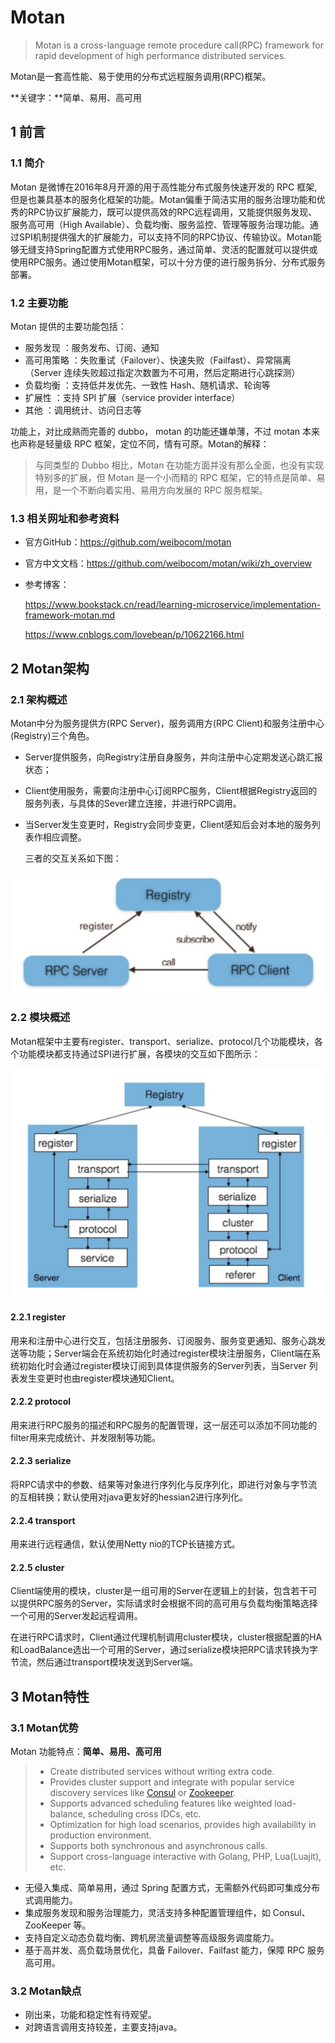 # Motan

> Motan is a cross-language remote procedure call(RPC) framework for rapid development of high performance distributed services.

Motan是一套高性能、易于使用的分布式远程服务调用(RPC)框架。

**关键字：**简单、易用、高可用



## 1 前言

### 1.1 简介

Motan 是微博在2016年8月开源的用于高性能分布式服务快速开发的 RPC 框架, 但是也兼具基本的服务化框架的功能。Motan偏重于简洁实用的服务治理功能和优秀的RPC协议扩展能力，既可以提供高效的RPC远程调用，又能提供服务发现、服务高可用（High  Available）、负载均衡、服务监控、管理等服务治理功能。通过SPI机制提供强大的扩展能力，可以支持不同的RPC协议、传输协议。Motan能够无缝支持Spring配置方式使用RPC服务，通过简单、灵活的配置就可以提供或使用RPC服务。通过使用Motan框架，可以十分方便的进行服务拆分、分布式服务部署。



### 1.2 主要功能

Motan 提供的主要功能包括：

- 服务发现 ：服务发布、订阅、通知
- 高可用策略 ：失败重试（Failover）、快速失败（Failfast）、异常隔离（Server 连续失败超过指定次数置为不可用，然后定期进行心跳探测）
- 负载均衡 ：支持低并发优先、一致性 Hash、随机请求、轮询等
- 扩展性 ：支持 SPI 扩展（service provider interface）
- 其他 ：调用统计、访问日志等

功能上，对比成熟而完善的 dubbo， motan 的功能还嫌单薄，不过 motan 本来也声称是轻量级 RPC 框架，定位不同，情有可原。Motan的解释：

> 与同类型的 Dubbo 相比，Motan 在功能方面并没有那么全面，也没有实现特别多的扩展，但 Motan 是一个小而精的 RPC 框架，它的特点是简单、易用，是一个不断向着实用、易用方向发展的 RPC 服务框架。



### 1.3 相关网址和参考资料 

- 官方GitHub：https://github.com/weibocom/motan

- 官方中文文档：https://github.com/weibocom/motan/wiki/zh_overview

- 参考博客：

  https://www.bookstack.cn/read/learning-microservice/implementation-framework-motan.md

  https://www.cnblogs.com/lovebean/p/10622166.html



## 2 Motan架构

### 2.1 架构概述

Motan中分为服务提供方(RPC Server)，服务调用方(RPC Client)和服务注册中心(Registry)三个角色。

- Server提供服务，向Registry注册自身服务，并向注册中心定期发送心跳汇报状态；

- Client使用服务，需要向注册中心订阅RPC服务，Client根据Registry返回的服务列表，与具体的Sever建立连接，并进行RPC调用。

- 当Server发生变更时，Registry会同步变更，Client感知后会对本地的服务列表作相应调整。

  三者的交互关系如下图：



![架构](https://github.com/Humbertzhang/microservice-projects-intro/blob/master/pictures/motan/architecture.png?raw=true)





### 2.2 模块概述

Motan框架中主要有register、transport、serialize、protocol几个功能模块，各个功能模块都支持通过SPI进行扩展，各模块的交互如下图所示：



![Module](https://github.com/Humbertzhang/microservice-projects-intro/blob/master/pictures/motan/module.png?raw=true)



#### 2.2.1 register

用来和注册中心进行交互，包括注册服务、订阅服务、服务变更通知、服务心跳发送等功能；Server端会在系统初始化时通过register模块注册服务，Client端在系统初始化时会通过register模块订阅到具体提供服务的Server列表，当Server 列表发生变更时也由register模块通知Client。



#### 2.2.2 protocol

用来进行RPC服务的描述和RPC服务的配置管理，这一层还可以添加不同功能的filter用来完成统计、并发限制等功能。



#### 2.2.3 serialize

将RPC请求中的参数、结果等对象进行序列化与反序列化，即进行对象与字节流的互相转换；默认使用对java更友好的hessian2进行序列化。



#### 2.2.4 transport

用来进行远程通信，默认使用Netty nio的TCP长链接方式。



#### 2.2.5 cluster

Client端使用的模块，cluster是一组可用的Server在逻辑上的封装，包含若干可以提供RPC服务的Server，实际请求时会根据不同的高可用与负载均衡策略选择一个可用的Server发起远程调用。

在进行RPC请求时，Client通过代理机制调用cluster模块，cluster根据配置的HA和LoadBalance选出一个可用的Server，通过serialize模块把RPC请求转换为字节流，然后通过transport模块发送到Server端。



## 3 Motan特性

### 3.1 Motan优势

Motan 功能特点：**简单、易用、高可用**

> - Create distributed services without writing extra code.
> - Provides cluster support and integrate with popular service discovery services like [Consul](http://www.consul.io) or [Zookeeper](http://zookeeper.apache.org).
> - Supports advanced scheduling features like weighted load-balance, scheduling cross IDCs, etc.
> - Optimization for high load scenarios, provides high availability in production environment.
> - Supports both synchronous and asynchronous calls.
> - Support cross-language interactive with Golang, PHP, Lua(Luajit), etc.

- 无侵入集成、简单易用，通过 Spring 配置方式，无需额外代码即可集成分布式调用能力。
- 集成服务发现和服务治理能力，灵活支持多种配置管理组件，如 Consul、ZooKeeper 等。
- 支持自定义动态负载均衡、跨机房流量调整等高级服务调度能力。
- 基于高并发、高负载场景优化，具备 Failover、Failfast 能力，保障 RPC 服务高可用。



### 3.2 Motan缺点

- 刚出来，功能和稳定性有待观望。
- 对跨语言调用支持较差，主要支持java。